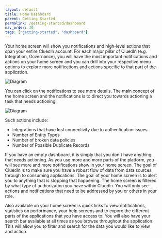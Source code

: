 ```yaml
---
layout: default
title: Home Dashboard
parent: Getting Started
permalink: /getting-started/dashboard
nav_order: 30
tags: ["getting-started", "dashboard"]
---
```


Your home screen will show you notifications and high-level actions that span your entire CluedIn account. For each major pillar of CluedIn (e.g. Integration, Governance), you will have the most important notifications and actions on your home screen and you can drill into your respective menu options to explore more notifications and actions specific to that part of the application. 

![Diagram](../assets/images/getting-started/home-screen.png)

You can click on the notifications to see more details. The main concept of the home screen and the notifications is to direct you towards actioning a task that needs actioning. 

![Diagram](../assets/images/getting-started/home-screen-click-notifications.png)

Such actions include:

 - Integrations that have lost connectivity due to authentication issues.
 - Number of Entity Types
 - Number of broken data policies
 - Number of Possible Duplicate Records

 If you have an empty dashboard, it is simply that you don't have anything that needs actioning. As you use more and more parts of the platform, you will see more and more notifications show in your home screen. The goal of CluedIn is to make sure you have a robust flow of data from data sources through to consuming applications. The goal of your home screen is to alert you to anything that is stopping that happening. The home screen is filtered by what type of authorization you have within CluedIn. You will only see actions and notifications that need to be addressed by you or others in your role.

 Also available on your home screen is quick links to view notifications, statistics on performance, your help screens and to expore the different parts of the applications that you have access to. You will also have your search bar available at all times as you browse throughout the application. This will allow you to filter and search for the data you would like to view and action.